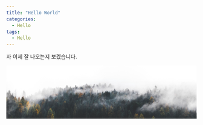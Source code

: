 ```yaml
---
title: "Hello World"
categories:
  - Hello
tags:
  - Hello
---
```


자 이제 잘 나오는지 보겠습니다.

![테스트이미지](/images/51202868726_9edcedc2cf_o.jpg)
